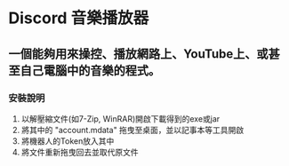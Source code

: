 # Discord 音樂播放器
一個能夠用來操控、播放網路上、YouTube上、或甚至自己電腦中的音樂的程式。
---
### 安裝說明
1. 以解壓縮文件(如7-Zip, WinRAR)開啟下載得到的exe或jar
2. 將其中的 "account.mdata" 拖曳至桌面，並以記事本等工具開啟
3. 將機器人的Token放入其中
4. 將文件重新拖曳回去並取代原文件
